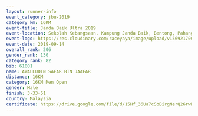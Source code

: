 ```yaml
---
layout: runner-info 
event_category: jbu-2019 
category_km: 16KM 
event-title: Janda Baik Ultra 2019
event-location: Sekolah Kebangsaan, Kampung Janda Baik, Bentong, Pahang, Malaysia 
event-logo: https://res.cloudinary.com/raceyaya/image/upload/v1569217009/logo/janda-baik_vch1pc.jpg 
event-date: 2019-09-14 
overall_rank: 206
gender_rank: 130
category_rank: 82
bib: 61001
name: AWALLUDIN SAFAR BIN JAAFAR
distance: 16KM
category: 16KM Men Open
gender: Male
finish: 3-33-51
country: Malaysia
certificate: https://drive.google.com/file/d/15Hf_36Ua7cSbBirgNerQ26rwBh9dc87z/view?usp=sharing
---
```

